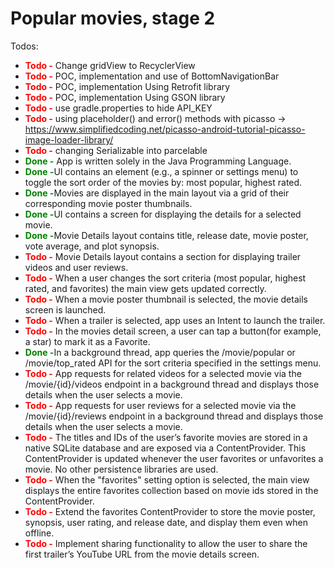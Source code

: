 # Popular movies, stage 2

Todos:

- <span style="color:red">**Todo -** </span>Change gridView to RecyclerView
- <span style="color:red">**Todo -** </span>POC, implementation and use of BottomNavigationBar
- <span style="color:red">**Todo -** </span> POC, implementation Using Retrofit library
- <span style="color:red">**Todo -** </span> POC, implementation Using GSON library
- <span style="color:red">**Todo -** </span>use gradle.properties to hide API_KEY
- <span style="color:red">**Todo -** </span> using placeholder() and error() methods with picasso -> https://www.simplifiedcoding.net/picasso-android-tutorial-picasso-image-loader-library/
- <span style="color:red">**Todo -** </span> changing Serializable into parcelable
- <span style="color:green">**Done -**</span> App is written solely in the Java Programming Language.
- <span style="color:green">**Done -**</span>UI contains an element (e.g., a spinner or settings menu) to toggle the sort order of the movies by: most popular, highest rated.
- <span style="color:green">**Done -**</span>Movies are displayed in the main layout via a grid of their corresponding movie poster thumbnails.
- <span style="color:green">**Done -**</span>UI contains a screen for displaying the details for a selected movie.
- <span style="color:green">**Done -**</span>Movie Details layout contains title, release date, movie poster, vote average, and plot synopsis.
- <span style="color:red">**Todo -** </span> Movie Details layout contains a section for displaying trailer videos and user reviews.
- <span style="color:red">**Todo -** </span>When a user changes the sort criteria (most popular, highest rated, and favorites) the main view gets updated correctly.
- <span style="color:red">**Todo -** </span>When a movie poster thumbnail is selected, the movie details screen is launched.
- <span style="color:red">**Todo -** </span>When a trailer is selected, app uses an Intent to launch the trailer.
- <span style="color:red">**Todo -** </span>In the movies detail screen, a user can tap a button(for example, a star) to mark it as a Favorite.
- <span style="color:green">**Done -**</span>In a background thread, app queries the /movie/popular or /movie/top_rated API for the sort criteria specified in the settings menu.
- <span style="color:red">**Todo -** </span> App requests for related videos for a selected movie via the /movie/{id}/videos endpoint in a background thread and displays those details when the user selects a movie.
- <span style="color:red">**Todo -** </span>App requests for user reviews for a selected movie via the /movie/{id}/reviews endpoint in a background thread and displays those details when the user selects a movie.
- <span style="color:red">**Todo -** </span>The titles and IDs of the user’s favorite movies are stored in a native SQLite database and are exposed via a ContentProvider. This ContentProvider is updated whenever the user favorites or unfavorites a movie. No other persistence libraries are used.
- <span style="color:red">**Todo -** </span>When the "favorites" setting option is selected, the main view displays the entire favorites collection based on movie ids stored in the ContentProvider.
- <span style="color:red">**Todo -** </span> Extend the favorites ContentProvider to store the movie poster, synopsis, user rating, and release date, and display them even when offline.
- <span style="color:red">**Todo -** </span>Implement sharing functionality to allow the user to share the first trailer’s YouTube URL from the movie details screen.
